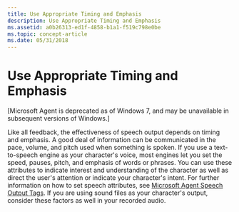 ```yaml
---
title: Use Appropriate Timing and Emphasis
description: Use Appropriate Timing and Emphasis
ms.assetid: a0b26313-ed1f-4858-b1a1-f519c798e0be
ms.topic: concept-article
ms.date: 05/31/2018
---
```


# Use Appropriate Timing and Emphasis

\[Microsoft Agent is deprecated as of Windows 7, and may be unavailable in subsequent versions of Windows.\]

Like all feedback, the effectiveness of speech output depends on timing and emphasis. A good deal of information can be communicated in the pace, volume, and pitch used when something is spoken. If you use a text-to-speech engine as your character's voice, most engines let you set the speed, pauses, pitch, and emphasis of words or phrases. You can use these attributes to indicate interest and understanding of the character as well as direct the user's attention or indicate your character's intent. For further information on how to set speech attributes, see [Microsoft Agent Speech Output Tags](microsoft-agent-speech-output-tags.md). If you are using sound files as your character's output, consider these factors as well in your recorded audio.

 

 




